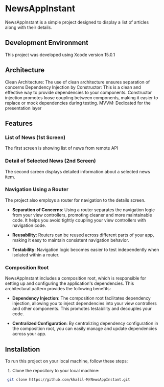 # NewsAppInstant


NewsAppInstant is a simple project designed to display a list of articles along with their details.

## Development Environment

This project was developed using Xcode version 15.0.1

## Architecture
Clean Architecture: The use of clean architecture ensures separation of concerns
Dependency Injection by Constructor: This is a clean and effective way to provide dependencies to your components. Constructor injection promotes loose coupling between components, making it easier to replace or mock dependencies during testing.
MVVM: Dedicated for the presentation layer


## Features

### List of News (1st Screen)
The first screen is showing list of news from remote API

### Detail of Selected News (2nd Screen)
The second screen displays detailed information about a selected news item. 


### Navigation Using a Router

The project also employs a router for navigation to the details screen.

- **Separation of Concerns**: Using a router separates the navigation logic from your view controllers, promoting cleaner and more maintainable code. It helps you avoid tightly coupling your view controllers with navigation code.

- **Reusability**: Routers can be reused across different parts of your app, making it easy to maintain consistent navigation behavior.

- **Testability**: Navigation logic becomes easier to test independently when isolated within a router.

### Composition Root

NewsAppInstant
 includes a composition root, which is responsible for setting up and configuring the application's dependencies. This architectural pattern provides the following benefits:

- **Dependency Injection**: The composition root facilitates dependency injection, allowing you to inject dependencies into your view controllers and other components. This promotes testability and decouples your code.

- **Centralized Configuration**: By centralizing dependency configuration in the composition root, you can easily manage and update dependencies across your app.

## Installation

To run this project on your local machine, follow these steps:

1. Clone the repository to your local machine:

  ```bash
   git clone https://github.com/khalil-M/NewsAppInstant.git


